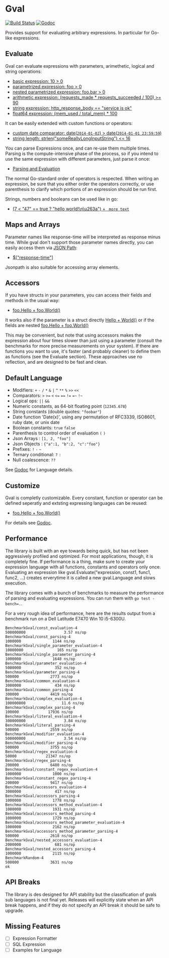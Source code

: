 Gval
====

[![Build Status](https://travis-ci.org/PaesslerAG/gval.svg?branch=master)](https://travis-ci.org/PaesslerAG/gval)
[![Godoc](https://godoc.org/github.com/PaesslerAG/gval?status.png)](https://godoc.org/github.com/PaesslerAG/gval)


Provides support for evaluating arbitrary expressions. In particular for Go-like expressions.

Evaluate
--

Gval can evaluate expressions with parameters, arimethetic, logical and string operations:

- [basic expression: 10 > 0](https://godoc.org/github.com/PaesslerAG/gval/#example_Evaluate_basic)
- [parametrized expression: foo > 0](https://godoc.org/github.com/PaesslerAG/gval/#example_Evaluate_parameter)
- [nested parametrized expression: foo.bar > 0](https://godoc.org/github.com/PaesslerAG/gval/#example_Evaluate_nestedParameter)
- [arithmetic expression: (requests_made * requests_succeeded / 100) >= 90](https://godoc.org/github.com/PaesslerAG/gval/#example_Evaluate_arithmetic)
- [string expression: http_response_body == "service is ok"](https://godoc.org/github.com/PaesslerAG/gval/#example_Evaluate_string)
- [float64 expression: (mem_used / total_mem) * 100](https://godoc.org/github.com/PaesslerAG/gval/#example_Evaluate_float64)

It can be easily extended with custom functions or operators:

- [custom date comparator: date(`2014-01-02`) > date(`2014-01-01 23:59:59`)](https://godoc.org/github.com/PaesslerAG/gval/#example_Evaluate_dateComparison)
- [string length: strlen("someReallyLongInputString") <= 16](https://godoc.org/github.com/PaesslerAG/gval/#example_Evaluate_basic)


You can parse Expressions once, and can re-use them multiple times. Parsing is the compute-intensive phase of the process, so if you intend to use the same expression with different parameters, just parse it once:

- [Parsing and Evaluation](https://godoc.org/github.com/PaesslerAG/gval/#example_Evaluable)

The normal Go-standard order of operators is respected. When writing an expression, be sure that you either order the operators correctly, or use parenthesis to clarify which portions of an expression should be run first.

Strings, numbers and booleans can be used like in go:

- [(7 < "47" == true ? "hello world!\n\u263a") + ` more text`](https://godoc.org/github.com/PaesslerAG/gval/#example_Evaluable)

Maps and Arrays 
--

Parameter names like response-time will be interpreted as response minus time. While gval don't support those parameter names directly, you can easily access them via [JSON Path](https://github.com/PaesslerAG/jsonpath):

- [$["response-time"]](https://godoc.org/github.com/PaesslerAG/gval/#example_Evaluate_jsonpath)

Jsonpath is also suitable for accessing array elements.

Accessors
--

If you have structs in your parameters, you can access their fields and methods in the usual way:

- [foo.Hello + foo.World()](https://godoc.org/github.com/PaesslerAG/gval/#example_Evaluate_flatAccessor)

It works also if the parameter is a struct directly
[Hello + World()](https://godoc.org/github.com/PaesslerAG/gval/#accessor)
or if the fields are nested
[foo.Hello + foo.World()](https://godoc.org/github.com/PaesslerAG/gval/#example_Evaluate_nestedAccessor)


This may be convenient, but note that using accessors makes the expression about four times slower than just using a parameter (consult the benchmarks for more precise measurements on your system). If there are functions you want to use, it's faster (and probably cleaner) to define them as functions (see the Evaluate section). These approaches use no reflection, and are designed to be fast and clean.

Default Language
--

* Modifiers: `+` `-` `/` `*` `&` `|` `^` `**` `%` `>>` `<<`
* Comparators: `>` `>=` `<` `<=` `==` `!=` `=~` `!~`
* Logical ops: `||` `&&`
* Numeric constants, as 64-bit floating point (`12345.678`)
* String constants (double quotes: `"foobar"`)
* Date function 'Date(x)', using any permutation of RFC3339, ISO8601, ruby date, or unix date
* Boolean constants: `true` `false`
* Parenthesis to control order of evaluation `(` `)`
* Json Arrays : `[1, 2, "foo"]`
* Json Objects : `{"a":1, "b":2, "c":"foo"}`
* Prefixes: `!` `-` `~`
* Ternary conditional: `?` `:`
* Null coalescence: `??`

See [Godoc](https://godoc.org/github.com/PaesslerAG/gval/#Gval) for Language details.

Customize
--
Gval is completly customizable. Every constant, function or operator can be defined seperatly and extsting expressing languages can be reused:

- [foo.Hello + foo.World()](https://godoc.org/github.com/PaesslerAG/gval/#example_Language)

For details see [Godoc](https://godoc.org/github.com/PaesslerAG/gval).

Performance
--
The library is built with an eye towards being quick, but has not been aggressively profiled and optimized. For most applications, though, it is completely fine. 
If performance is a thing, make sure to create your expression language with all functions, constants and operators only once. Evaluating an expression like gval.Evaluate("expression, const1, func1, func2, ...) creates erverytime it is called a new gval.Language and slows execution.  

The library comes with a bunch of benchmarks to measure the performance of parsing and evaluating expressions. You can run them with `go test -bench=.`. 

For a very rough idea of performance, here are the results output from a benchmark run on a Dell Latitude E7470 Win 10 i5-6300U.

```
BenchmarkGval/const_evaluation-4                               500000000                 3.57 ns/op
BenchmarkGval/const_parsing-4                                    1000000              1144 ns/op
BenchmarkGval/single_parameter_evaluation-4                     10000000               165 ns/op
BenchmarkGval/single_parameter_parsing-4                         1000000              1648 ns/op
BenchmarkGval/parameter_evaluation-4                             5000000               352 ns/op
BenchmarkGval/parameter_parsing-4                                 500000              2773 ns/op
BenchmarkGval/common_evaluation-4                                3000000               434 ns/op
BenchmarkGval/common_parsing-4                                    300000              4419 ns/op
BenchmarkGval/complex_evaluation-4                             100000000                11.6 ns/op
BenchmarkGval/complex_parsing-4                                   100000             17936 ns/op
BenchmarkGval/literal_evaluation-4                             300000000                 3.84 ns/op
BenchmarkGval/literal_parsing-4                                   500000              2559 ns/op
BenchmarkGval/modifier_evaluation-4                            500000000                 3.54 ns/op
BenchmarkGval/modifier_parsing-4                                  500000              3755 ns/op
BenchmarkGval/regex_evaluation-4                                   50000             21347 ns/op
BenchmarkGval/regex_parsing-4                                     200000              6480 ns/op
BenchmarkGval/constant_regex_evaluation-4                        1000000              1000 ns/op
BenchmarkGval/constant_regex_parsing-4                            200000              9417 ns/op
BenchmarkGval/accessors_evaluation-4                             3000000               417 ns/op
BenchmarkGval/accessors_parsing-4                                1000000              1778 ns/op
BenchmarkGval/accessors_method_evaluation-4                      1000000              1931 ns/op
BenchmarkGval/accessors_method_parsing-4                         1000000              1729 ns/op
BenchmarkGval/accessors_method_parameter_evaluation-4            1000000              2162 ns/op
BenchmarkGval/accessors_method_parameter_parsing-4                500000              2618 ns/op
BenchmarkGval/nested_accessors_evaluation-4                      2000000               681 ns/op
BenchmarkGval/nested_accessors_parsing-4                         1000000              2115 ns/op
BenchmarkRandom-4                                                 500000              3631 ns/op
ok
```

API Breaks
--

The library is des designed for API stability but the classification of gvals sub languages is not final yet. Releases will explicitly state when an API break happens, and if they do not specify an API break it should be safe to upgrade.

Missing Features
--

- [ ] Expression Formatter
- [ ] SQL Expression
- [ ] Examples for Language